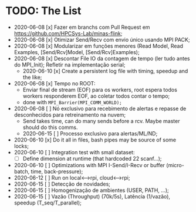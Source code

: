 # TODO: __The List__

- 2020-06-08 [x] Fazer em branchs com Pull Request em https://github.com/HPCSys-Lab/minas-flink;
- 2020-06-08 [x] Otimizar Send/Recv com envio único usando MPI PACK;
- 2020-06-08 [x] Modularizar em funções menores (Read Model, Read Examples, [Send/Rcv]Model, [Send/Rcv]Examples);
- 2020-06-08 [x] Descontar File IO da contagem de tempo (ler tudo antes do MPI_Init); Refletir na implementação serial;
  - 2020-06-10 [x] Create a persistent log file with timing, speedup and the like;
- 2020-06-08 [x] Tempo no ROOT:
  - Enviar final de stream (EOF) para os workers, root espera todos workers responderem EOF, ao coletar todos contar o tempo;
  - done with ``` MPI_Barrier(MPI_COMM_WORLD); ```
- 2020-06-08 [ ] Nó exclusivo para recebimento de alertas e repasse de desconhecidos para retreinamento na nuvem;
  - Send takes time, can do many sends before a rcv. Maybe master should do this comms.
  - 2020-06-15 [ ] Processo exclusivo para alertas/ML/ND;
- 2020-06-10 [x] Do it all in files, bash pipes may be source of some locks;
- 2020-06-10 [ ] Integration test with small dataset:
  - [ ] Define dimension at runtime (that hardcoded 22 scanf...);
- 2020-06-10 [ ] Optimizations with MPI I-Send/I-Recv or buffer (micro-batch, time, back-pressure);
- 2020-06-12 [ ] Run on local<-->rpi, cloud<-->rpi;
- 2020-06-15 [ ] Detecção de novidades;
- 2020-06-15 [ ] Homogenização de ambientes (USER, PATH, ...);
- 2020-06-15 [ ] Vazão (Throughput) (70k/5s), Latência (1/vazão), speedup (T_seq/T_parallel);
